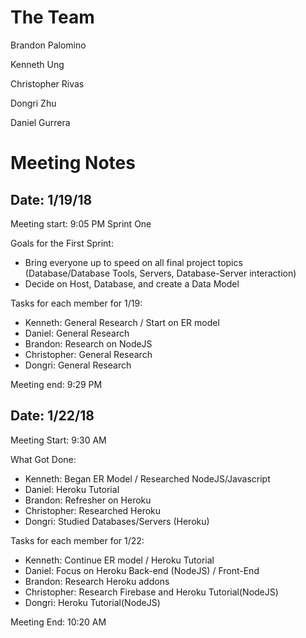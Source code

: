 # The Team

Brandon Palomino

Kenneth Ung

Christopher Rivas

Dongri Zhu

Daniel Gurrera

# Meeting Notes

## Date: 1/19/18
Meeting start: 9:05 PM
Sprint One

Goals for the First Sprint:

 - Bring everyone up to speed on all final project topics (Database/Database Tools, Servers, Database-Server interaction)
 - Decide on Host, Database, and create a Data Model

Tasks for each member for 1/19:

 - Kenneth: General Research / Start on ER model
 - Daniel: General Research
 - Brandon: Research on NodeJS
 - Christopher: General Research
 - Dongri: General Research

Meeting end: 9:29 PM

## Date: 1/22/18
Meeting Start: 9:30 AM

What Got Done:

 - Kenneth: Began ER Model / Researched NodeJS/Javascript
 - Daniel: Heroku Tutorial
 - Brandon: Refresher on Heroku
 - Christopher: Researched Heroku
 - Dongri: Studied Databases/Servers (Heroku)
 
 Tasks for each member for 1/22:
 
 - Kenneth: Continue ER model / Heroku Tutorial
 - Daniel: Focus on Heroku Back-end (NodeJS) / Front-End
 - Brandon: Research Heroku addons
 - Christopher: Research Firebase and Heroku Tutorial(NodeJS)
 - Dongri: Heroku Tutorial(NodeJS)

Meeting End: 10:20 AM
